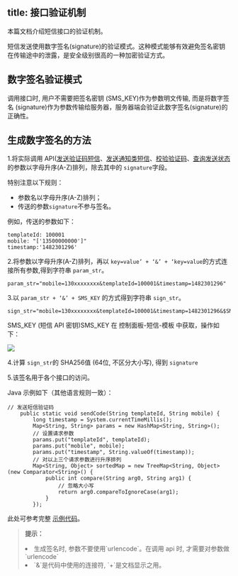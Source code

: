 title: 接口验证机制
---

本篇文档介绍短信接口的验证机制。

短信发送使用数字签名(signature)的验证模式。这种模式能够有效避免签名密钥在传输途中的泄露，是安全级别很高的一种加密验证方式。

## 数字签名验证模式

调用接口时, 用户不需要把签名密钥 (SMS_KEY)作为参数明文传输, 而是将数字签名 (signature)作为参数传输给服务器，服务器端会验证此数字签名(signature)的正确性。

## 生成数字签名的方法

1.将实际调用 API([发送验证码短信](/sms/api/sendcode.html)、[发送通知类短信](/sms/api/send.html)、[校验验证码](/sms/api/checkcode.html)、[查询发送状态](/sms/api/status.html) 的参数以字母升序(A-Z)排列，除去其中的 `signature`字段。

特别注意以下规则：

- 参数名以字母升序(A-Z)排列；
- 传送的参数`signature`不参与签名。

例如，传送的参数如下：

```   
templateId: 100001
mobile: "['13500000000']"
timestamp:'1482301296'

```

2.将参数以字母升序(A-Z)排列，再以 `key=value’ + ‘&’ + ‘key=value`的方式连接所有参数,得到字符串 `param_str`。


```   
param_str="mobile=130xxxxxxxx&templateId=100001&timestamp=1482301296"

```

3.以 `param_str + ‘&’ + SMS_KEY` 的方式得到字符串 `sign_str`。

```   
sign_str="mobile=130xxxxxxxx&templateId=100001&timestamp=1482301296&$SMS_KEY"

```

SMS_KEY (短信 API 密钥)SMS_KEY 在 控制面板-短信-模板 中获取，操作如下：

![](/images/smssecretkey.png)


4.计算 `sign_str`的 SHA256值 (64位, 不区分大小写), 得到 `signature`

5.该签名用于各个接口的访问。

Java 示例如下（其他语言规则一致）：

```   
// 发送短信验证码
    public static void sendCode(String templateId, String mobile) {
        long timestamp = System.currentTimeMillis();
        Map<String, String> params = new HashMap<String, String>();
        // 设置请求参数
        params.put("templateId", templateId);
        params.put("mobile", mobile);
        params.put("timestamp", String.valueOf(timestamp));
        // 对以上三个请求参数进行升序排列
        Map<String, Object> sortedMap = new TreeMap<String, Object>(new Comparator<String>() {
            public int compare(String arg0, String arg1) {
                // 忽略大小写
                return arg0.compareToIgnoreCase(arg1);
            }
        });

```

此处可参考完整 [示例代码](/sms/resources/resources.html)。

<blockquote class="notice">
  <p><strong>提示：</strong></p>
  <li>生成签名时, 参数不要使用`urlencode`。在调用 api 时, 才需要对参数做 `urlencode`</li>
  <li>`&`是代码中使用的连接符, `+`是文档显示之用。</li>
</blockquote>




